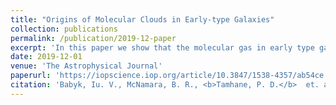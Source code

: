 ```yaml
---
title: "Origins of Molecular Clouds in Early-type Galaxies"
collection: publications
permalink: /publication/2019-12-paper
excerpt: 'In this paper we show that the molecular gas in early type galaxies most likely originates from cooling of the hot gas in their atmospheres, and that the thermodynamic properties of early type galaxies are similar to that of cluster center galaxies.'
date: 2019-12-01
venue: 'The Astrophysical Journal'
paperurl: 'https://iopscience.iop.org/article/10.3847/1538-4357/ab54ce'
citation: 'Babyk, Iu. V., McNamara, B. R., <b>Tamhane, P. D.</b>  et. al. (2019). &quot;Origins of Molecular Clouds in Early-type Galaxies.&quot; <i>ApJ</i>. 887.'
---
```

<!-- This paper is about the number 2. The number 3 is left for future work.

[Download paper here](http://academicpages.github.io/files/paper2.pdf)

Recommended citation: Your Name, You. (2010). "Paper Title Number 2." <i>Journal 1</i>. 1(2). -->